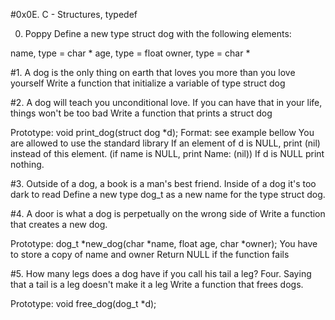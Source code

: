#0x0E. C - Structures, typedef

0. Poppy
Define a new type struct dog with the following elements:

name, type = char *
age, type = float
owner, type = char *

#1. A dog is the only thing on earth that loves you more than you love yourself
Write a function that initialize a variable of type struct dog

#2. A dog will teach you unconditional love. If you can have that in your life, things won't be too bad
Write a function that prints a struct dog

Prototype: void print_dog(struct dog *d);
Format: see example bellow
You are allowed to use the standard library
If an element of d is NULL, print (nil) instead of this element. (if name is NULL, print Name: (nil))
If d is NULL print nothing.

#3. Outside of a dog, a book is a man's best friend. Inside of a dog it's too dark to read
Define a new type dog_t as a new name for the type struct dog.

#4. A door is what a dog is perpetually on the wrong side of
Write a function that creates a new dog.

Prototype: dog_t *new_dog(char *name, float age, char *owner);
You have to store a copy of name and owner
Return NULL if the function fails

#5. How many legs does a dog have if you call his tail a leg? Four. Saying that a tail is a leg doesn't make it a leg
Write a function that frees dogs.

Prototype: void free_dog(dog_t *d);
